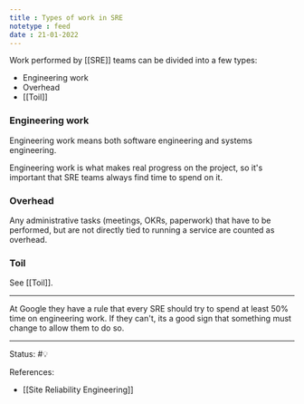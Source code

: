 ```yaml
---
title : Types of work in SRE
notetype : feed
date : 21-01-2022
---
```


Work performed by [[SRE]] teams can be divided into a few types:
- Engineering work
- Overhead
- [[Toil]]


### Engineering work

Engineering work means both software engineering and systems engineering.

Engineering work is what makes real progress on the project, so it's important that SRE teams always find time to spend on it. 

### Overhead

Any administrative tasks (meetings, OKRs, paperwork) that have to be performed, but are not directly tied to running a service are counted as overhead.

### Toil

See [[Toil]].

---

At Google they have a rule that every SRE should try to spend at least 50% time on engineering work. If they can't, its a good sign that something must change to allow them to do so.


-----

Status: #💡 

References:
- [[Site Reliability Engineering]]
